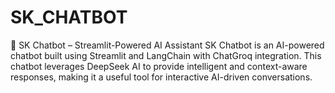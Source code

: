 # SK_CHATBOT
🤖 SK Chatbot – Streamlit-Powered AI Assistant SK Chatbot is an AI-powered chatbot built using Streamlit and LangChain with ChatGroq integration. This chatbot leverages DeepSeek AI to provide intelligent and context-aware responses, making it a useful tool for interactive AI-driven conversations.

